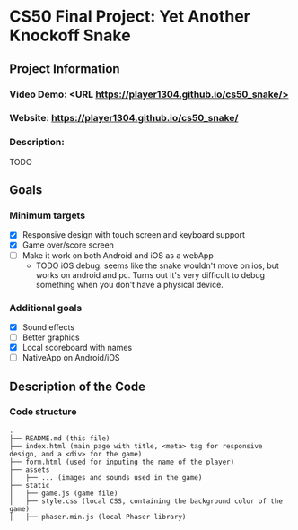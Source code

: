 # CS50 Final Project: Yet Another Knockoff Snake

## Project Information
### Video Demo:  <URL https://player1304.github.io/cs50_snake/>
### Website: https://player1304.github.io/cs50_snake/
### Description:
TODO

## Goals
### Minimum targets
- [x] Responsive design with touch screen and keyboard support
- [x] Game over/score screen
- [ ] Make it work on both Android and iOS as a webApp
  - TODO iOS debug: seems like the snake wouldn't move on ios, but works on android and pc. Turns out it's very difficult to debug something when you don't have a physical device.


### Additional goals
- [x] Sound effects
- [ ] Better graphics
- [x] Local scoreboard with names
- [ ] NativeApp on Android/iOS

## Description of the Code
### Code structure
```
.
├── README.md (this file)
├── index.html (main page with title, <meta> tag for responsive design, and a <div> for the game)
├── form.html (used for inputing the name of the player)
├── assets
│   ├── ... (images and sounds used in the game)
├── static
│   ├── game.js (game file)
│   ├── style.css (local CSS, containing the background color of the game)
│   ├── phaser.min.js (local Phaser library)
```